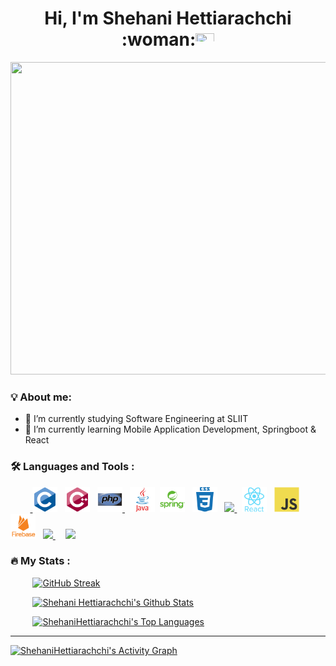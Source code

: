<h1 align="center">Hi, I'm Shehani Hettiarachchi :woman:<img src="https://raw.githubusercontent.com/MartinHeinz/MartinHeinz/master/wave.gif" width="30px" height ="20px"></h1>
<div id="header" align="center">
  <img src="https://media.giphy.com/media/paTz7UZbPfTZFRYnnB/giphy.gif" width = "600" height = "500"/>
</div>

### :bulb: About me:

- 🔭 I’m currently studying Software Engineering at SLIIT
- 🌱 I’m currently learning Mobile Application Development, Springboot & React

### :hammer_and_wrench: Languages and Tools : 

<div>
  &nbsp;&nbsp;&nbsp;&nbsp;&nbsp;&nbsp;&nbsp;&nbsp;<a href="https://www.cprogramming.com/" target="_blank"> <img src="https://raw.githubusercontent.com/devicons/devicon/master/icons/c/c-original.svg" alt="c" width="40" height="40"/></a> &nbsp;
  <a href="https://www.w3schools.com/cpp/" target="_blank"><img src="https://raw.githubusercontent.com/devicons/devicon/master/icons/cplusplus/cplusplus-original.svg" alt="cplusplus" width="40" height="40"/></a>  &nbsp;
  <a href="https://www.php.net" target="_blank"> <img src="https://raw.githubusercontent.com/devicons/devicon/master/icons/php/php-original.svg" alt="php" width="40" height="40"/> </a> &nbsp;
  <a href="https://www.java.com" target="_blank"><img src="https://github.com/devicons/devicon/blob/master/icons/java/java-original-wordmark.svg" title="Java" alt="Java" width="40" height="40"/></a>&nbsp;
  <img src="https://github.com/devicons/devicon/blob/master/icons/spring/spring-original-wordmark.svg" title="Spring" alt="Spring" width="40" height="40"/>  &nbsp; 
  <img src="https://github.com/devicons/devicon/blob/master/icons/css3/css3-plain-wordmark.svg"  title="CSS3" alt="CSS" width="40" height="40"/> &nbsp;
  <a href="https://getbootstrap.com" target="_blank"> <img src="https://img.icons8.com/color/48/000000/bootstrap.png"/> </a>&nbsp;
  <img src="https://github.com/devicons/devicon/blob/master/icons/react/react-original-wordmark.svg" title="React" alt="React" width="40" height="40"/> &nbsp;
  <a href="https://developer.mozilla.org/en-US/docs/Web/JavaScript" target="_blank"><img src="https://github.com/devicons/devicon/blob/master/icons/javascript/javascript-original.svg" title="JavaScript" alt="JavaScript" width="40" height="40"/></a> &nbsp;
  <img src="https://github.com/devicons/devicon/blob/master/icons/firebase/firebase-plain-wordmark.svg" title="Firebase" alt="Firebase" width="40" height="40"/> &nbsp;
  <a style="padding-right:8px;" href="https://www.mysql.com/" target="_blank"> <img src="https://img.icons8.com/fluent/50/000000/mysql-logo.png"/> </a> &nbsp;
  <a href="https://git-scm.com/" target="_blank"> <img src="https://img.icons8.com/color/48/000000/git.png"/> </a> 
  
</div>

### :fire: My Stats :

&nbsp; &nbsp; &nbsp; &nbsp; &nbsp;[![GitHub Streak](http://github-readme-streak-stats.herokuapp.com?user=ShehaniHettiarachchi&theme=dark&background=000000)](https://git.io/streak-stats)

<div>
   &nbsp; &nbsp; &nbsp; &nbsp; &nbsp;<a href="https://github.com/ShehaniHettiarachchi/github-readme-stats"><img alt="Shehani Hettiarachchi's Github Stats" src="https://github-readme-stats.vercel.app/api?username=ShehaniHettiarachchi&show_icons=true&count_private=true&theme=react&hide_border=true&bg_color=0D1117" /></a>
  
   &nbsp; &nbsp; &nbsp; &nbsp; &nbsp;<a href="https://github.com/ShehaniHettiarachchi/github-readme-stats"><img alt="ShehaniHettiarachchi's Top Languages" src="https://github-readme-stats.vercel.app/api/top-langs/?username=ShehaniHettiarachchi&langs_count=8&count_private=true&layout=compact&theme=react&hide_border=true&bg_color=0D1117"  /></a> 
  
  <hr>
  <a href="https://github.com/ShehaniHettiarachchi/github-readme-activity-graph"><img alt="ShehaniHettiarachchi's Activity Graph" src="https://activity-graph.herokuapp.com/graph?username=ShehaniHettiarachchi&bg_color=0D1117&color=5BCDEC&line=5BCDEC&point=FFFFFF&hide_border=true" /></a>
</div>  
  

